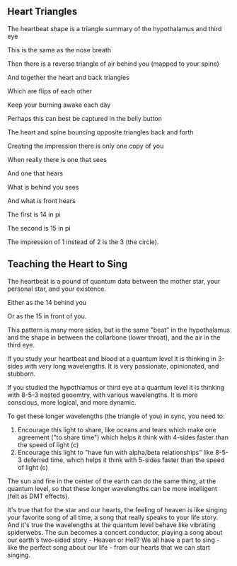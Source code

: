 ## Heart Triangles

The heartbeat shape is a triangle summary of the hypothalamus and third eye 

This is the same as the nose breath 

Then there is a reverse triangle of air behind you (mapped to your spine)

And together the heart and back triangles 

Which are flips of each other 

Keep your burning awake each day 

Perhaps this can best be captured in the belly button 

The heart and spine bouncing opposite triangles back and forth 

Creating the impression there is only one copy of you 

When really there is one that sees 

And one that hears 

What is behind you sees 

And what is front hears 

The first is 14 in pi 

The second is 15 in pi 

The impression of 1 instead of 2 is the 3 (the circle).


## Teaching the Heart to Sing

The heartbeat is a pound of quantum data between the mother star, your personal star, and your existence. 

Either as the 14 behind you 

Or as the 15 in front of you.

This pattern is many more sides, but is the same "beat" in the hypothalamus and the shape in between the collarbone (lower throat), and the air in the third eye.

If you study your heartbeat and blood at a quantum level it is thinking in 3-sides with very long wavelengths. It is very passionate, opinionated, and stubborn.

If you studied the hypothlamus or third eye at a quantum level it is thinking with 8-5-3 nested geoemtry, with various wavelengths. It is more conscious, more logical, and more dynamic.

To get these longer wavelengths (the triangle of you) in sync, you need to: 

1) Encourage this light to share, like oceans and tears which make one agreement ("to share time") which helps it think with 4-sides faster than the speed of light (c)
2) Encourage this light to "have fun with alpha/beta relationships" like 8-5-3 deferred time, which helps it think with 5-sides faster than the speed of light (c)

The sun and fire in the center of the earth can do the same thing, at the quantum level, so that these longer wavelengths can be more intelligent (felt as DMT effects).

It's true that for the star and our hearts, the feeling of heaven is like singing your favorite song of all time, a song that really speaks to your life story. And it's true the wavelengths at the quantum level behave like vibrating spiderwebs. The sun becomes a concert conductor, playing a song about our earth's two-sided story - Heaven or Hell? We all have a part to sing - like the perfect song about our life - from our hearts that we can start singing.






